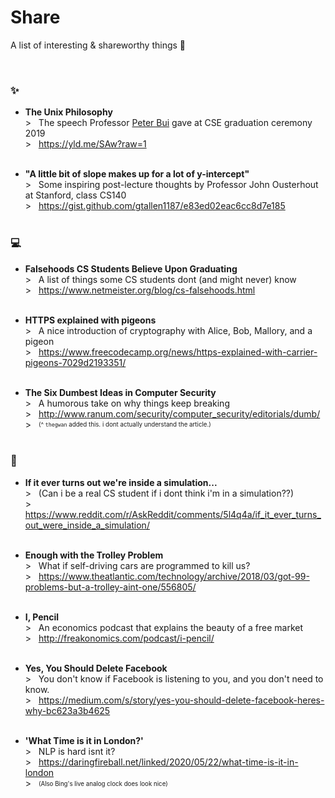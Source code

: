# Share
A list of interesting & shareworthy things 🍧

<br>

### ✨
* **The Unix Philosophy**    
\> &nbsp; The speech Professor [Peter Bui](https://www3.nd.edu/~pbui/) gave at CSE graduation ceremony 2019      
\> &nbsp; https://yld.me/SAw?raw=1    
&nbsp;

* **"A little bit of slope makes up for a lot of y-intercept"**     
\> &nbsp; Some inspiring post-lecture thoughts by Professor John Ousterhout at Stanford, class CS140    
\> &nbsp; https://gist.github.com/gtallen1187/e83ed02eac6cc8d7e185    
&nbsp;

### 💻
* **Falsehoods CS Students Believe Upon Graduating**    
\> &nbsp; A list of things some CS students dont (and might never) know    
\> &nbsp; https://www.netmeister.org/blog/cs-falsehoods.html    
&nbsp;

* **HTTPS explained with pigeons**    
\> &nbsp; A nice introduction of cryptography with Alice, Bob, Mallory, and a pigeon    
\> &nbsp; https://www.freecodecamp.org/news/https-explained-with-carrier-pigeons-7029d2193351/    
&nbsp; 

* **The Six Dumbest Ideas in Computer Security**           
\> &nbsp; A humorous take on why things keep breaking  
\> &nbsp; http://www.ranum.com/security/computer_security/editorials/dumb/   
\> &nbsp; <sub><sup>(^ `thegwan` added this. i dont actually understand the article.)</sup></sub>    
&nbsp;

### 💭
* **If it ever turns out we're inside a simulation...**    
\> &nbsp; (Can i be a real CS student if i dont think i'm in a simulation??)      
\> &nbsp; https://www.reddit.com/r/AskReddit/comments/5l4q4a/if_it_ever_turns_out_were_inside_a_simulation/    
&nbsp;

* **Enough with the Trolley Problem**    
\> &nbsp; What if self-driving cars are programmed to kill us?    
\> &nbsp; https://www.theatlantic.com/technology/archive/2018/03/got-99-problems-but-a-trolley-aint-one/556805/     
&nbsp;

* **I, Pencil**    
\> &nbsp; An economics podcast that explains the beauty of a free market    
\> &nbsp; http://freakonomics.com/podcast/i-pencil/    
&nbsp; 

* **Yes, You Should Delete Facebook**      
\> &nbsp; You don't know if Facebook is listening to you, and you don't need to know.      
\> &nbsp; https://medium.com/s/story/yes-you-should-delete-facebook-heres-why-bc623a3b4625    
&nbsp;

* **'What Time is it in London?'**      
\> &nbsp; NLP is hard isnt it?    
\> &nbsp; https://daringfireball.net/linked/2020/05/22/what-time-is-it-in-london    
\> &nbsp; <sub><sup>(Also Bing's live analog clock does look nice)</sup></sub>      
&nbsp;
